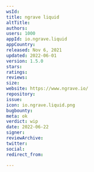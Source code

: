 ```yaml
---
wsId: 
title: ngrave liquid
altTitle: 
authors: 
users: 1000
appId: io.ngrave.liquid
appCountry: 
released: Nov 6, 2021
updated: 2022-06-01
version: 1.5.0
stars: 
ratings: 
reviews: 
size: 
website: https://www.ngrave.io/
repository: 
issue: 
icon: io.ngrave.liquid.png
bugbounty: 
meta: ok
verdict: wip
date: 2022-06-22
signer: 
reviewArchive: 
twitter: 
social: 
redirect_from: 

---
```


